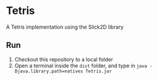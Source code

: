 Tetris
======

A Tetris implementation using the Slick2D library

Run
---
1. Checkout this repository to a local folder
2. Open a terminal inside the `dist` folder, and type in `java -Djava.library.path=natives Tetris.jar`
